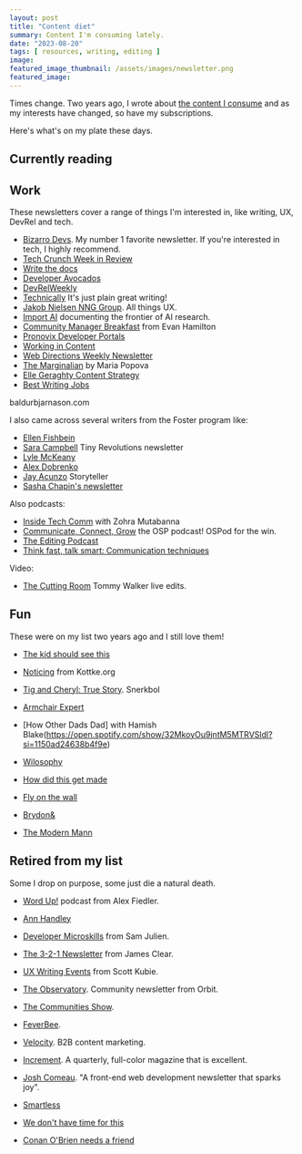 ```yaml
---
layout: post
title: "Content diet"
summary: Content I'm consuming lately.
date: "2023-08-20"
tags: [ resources, writing, editing ]
image: 
featured_image_thumbnail: /assets/images/newsletter.png
featured_image: 
---
```


Times change. Two years ago, I wrote about [the content I consume](https://flicstar.com/newsletters-i-follow) and as my interests have changed, so have my subscriptions.

Here's what's on my plate these days. 

## Currently reading

## Work 
These newsletters cover a range of things I'm interested in, like writing, UX, DevRel and tech.

* [Bizarro Devs](https://bizzarodevs.com/issues/). My number 1 favorite newsletter. If you're interested in tech, I highly recommend.
* [Tech Crunch Week in Review](https://techcrunch.com/tag/week-in-review-newsletter/)
* [Write the docs](https://www.writethedocs.org/newsletter/)
* [Developer Avocados](https://tinyletter.com/developeravocados)
* [DevRelWeekly](https://devrelweekly.com/ )
* [Technically](https://technically.substack.com/) It's just plain great writing!
* [Jakob Nielsen NNG Group](https://www.nngroup.com/articles/subscribe/). All things UX.
* [Import AI](https://importai.substack.com/) documenting the frontier of AI research.
* [Community Manager Breakfast](http://www.evanhamilton.com/community-manager-breakfast/) from Evan Hamilton
* [Pronovix Developer Portals](https://pronovix.com/developer-portals-newsletter)
* [Working in Content](https://workingincontent.com/newsletter)
* [Web Directions Weekly Newsletter](https://webdirections.org/)
* [The Marginalian](https://www.themarginalian.org/newsletter/) by Maria Popova 
* [Elle Geraghty Content Strategy](https://www.ellegeraghty.com/)
* [Best Writing Jobs](https://bestwriting.com/#jobs-newsletter)

baldurbjarnason.com

I also came across several writers from the Foster program like:

* [Ellen Fishbein](https://www.ellenrhymes.com/)
* [Sara Campbell](https://tinyrevolutions.substack.com/) Tiny Revolutions newsletter
* [Lyle McKeany](https://substack.com/@lyle)
* [Alex Dobrenko](https://substack.com/@alexdobrenko)
* [Jay Acunzo](https://jayacunzo.com/) Storyteller
* [Sasha Chapin's newsletter](https://sashachapin.substack.com/)


Also podcasts:

* [Inside Tech Comm](https://www.insidetechcomm.show/1728253) with Zohra Mutabanna
* [Communicate, Connect, Grow](https://open.spotify.com/show/3JRgwdSRC8knAdkMrU6jOb?si=353ef2eedf044c0c) the OSP podcast! OSPod for the win.
* [The Editing Podcast](https://open.spotify.com/show/2heBPJZcR12cG059rL3G4Z?si=34ff4e9b815d4e1b)
* [Think fast, talk smart: Communication techniques](https://open.spotify.com/show/6ll0MwobDt1JW9gYaOONEo?si=8d85a765716d4101)

Video:
* [The Cutting Room](https://www.thecontentstudio.com/the-cutting-room/) Tommy Walker live edits.


## Fun

These were on my list two years ago and I still love them!

* [The kid should see this](https://thekidshouldseethis.com/)
* [Noticing](https://kottke.org/newsletter/) from Kottke.org

* [Tig and Cheryl: True Story](https://open.spotify.com/show/5xOrrAqR7PfK2GMg8O3arM?si=6c0dabfb38714225). Snerkbol
* [Armchair Expert](https://open.spotify.com/show/6kAsbP8pxwaU2kPibKTuHE?si=52763e33ab8c4663)
* [How Other Dads Dad] with Hamish Blake(https://open.spotify.com/show/32MkoyOu9jntM5MTRVSldl?si=1150ad24638b4f9e)
* [Wilosophy](https://open.spotify.com/show/7jVR0NI17dHOyaApdvTWpQ?si=291759c77bb64d47)
* [How did this get made](https://open.spotify.com/show/7imJ7yoSPaYJGZtxH1EFve?si=d6a1ee008dd34980)
* [Fly on the wall](https://open.spotify.com/show/5mJq4a7j3fkJ6bJEVZL6zk?si=d312c00d684a49a9)
* [Brydon&](https://open.spotify.com/show/3OcTTmr7iulkTCddZv2k4x?si=a425d052069d4b93)
* [The Modern Mann](https://open.spotify.com/show/0qAp2hbQqWkVFCeq15GQuP?si=67f805d35ef54efd)


## Retired from my list

Some I drop on purpose, some just die a natural death.

* [Word Up!](https://open.spotify.com/show/6kfqhXUS7SdpiP1CdHnoUA) podcast from Alex Fiedler.
* [Ann Handley](https://annhandley.com/newsletter/)
* [Developer Microskills](https://developermicroskills.com/) from Sam Julien. 
* [The 3-2-1 Newsletter](https://jamesclear.com/3-2-1) from James Clear.
* [UX Writing Events](https://www.uxwritingevents.com/ ) from Scott Kubie.
* [The Observatory](https://orbit.love/blog). Community newsletter from Orbit.
* [The Communities Show](https://www.communities.show/). 
* [FeverBee](https://www.feverbee.com/richs-blog/). 
* [Velocity](https://velocitypartners.com/blog/). B2B content marketing. 
* [Increment](https://store.increment.com/products/increment-subscription). A quarterly, full-color magazine that is excellent.
* [Josh Comeau](https://www.joshwcomeau.com/). "A front-end web development newsletter that sparks joy". 

* [Smartless](https://open.spotify.com/show/0Yzd0g8NYmn27k2HFNplv7?si=e52dd3edbfe2481f)
* [We don't have time for this](https://open.spotify.com/show/1kGC1I1xEJiom7tqRLUKnJ?si=93f7b059d06e4921)
* [Conan O'Brien needs a friend](https://open.spotify.com/show/3u26tlz7A3WyWRtXliX9a9?si=3f3e6249c6894e1a)


